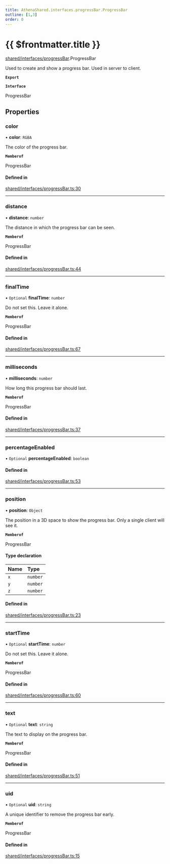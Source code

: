 ```yaml
---
title: AthenaShared.interfaces.progressBar.ProgressBar
outline: [1,3]
order: 0
---
```


# {{ $frontmatter.title }}


[shared/interfaces/progressBar](../modules/shared_interfaces_progressBar.md).ProgressBar

Used to create and show a progress bar. Used in server to client.

**`Export`**

**`Interface`**

ProgressBar

## Properties

### color

• **color**: `RGBA`

The color of the progress bar.

**`Memberof`**

ProgressBar

#### Defined in

[shared/interfaces/progressBar.ts:30](https://github.com/Stuyk/altv-athena/blob/552012ca4/src/core/shared/interfaces/progressBar.ts#L30)

___

### distance

• **distance**: `number`

The distance in which the progress bar can be seen.

**`Memberof`**

ProgressBar

#### Defined in

[shared/interfaces/progressBar.ts:44](https://github.com/Stuyk/altv-athena/blob/552012ca4/src/core/shared/interfaces/progressBar.ts#L44)

___

### finalTime

• `Optional` **finalTime**: `number`

Do not set this. Leave it alone.

**`Memberof`**

ProgressBar

#### Defined in

[shared/interfaces/progressBar.ts:67](https://github.com/Stuyk/altv-athena/blob/552012ca4/src/core/shared/interfaces/progressBar.ts#L67)

___

### milliseconds

• **milliseconds**: `number`

How long this progress bar should last.

**`Memberof`**

ProgressBar

#### Defined in

[shared/interfaces/progressBar.ts:37](https://github.com/Stuyk/altv-athena/blob/552012ca4/src/core/shared/interfaces/progressBar.ts#L37)

___

### percentageEnabled

• `Optional` **percentageEnabled**: `boolean`

#### Defined in

[shared/interfaces/progressBar.ts:53](https://github.com/Stuyk/altv-athena/blob/552012ca4/src/core/shared/interfaces/progressBar.ts#L53)

___

### position

• **position**: `Object`

The position in a 3D space to show the progress bar.
Only a single client will see it.

**`Memberof`**

ProgressBar

#### Type declaration

| Name | Type |
| :------ | :------ |
| `x` | `number` |
| `y` | `number` |
| `z` | `number` |

#### Defined in

[shared/interfaces/progressBar.ts:23](https://github.com/Stuyk/altv-athena/blob/552012ca4/src/core/shared/interfaces/progressBar.ts#L23)

___

### startTime

• `Optional` **startTime**: `number`

Do not set this. Leave it alone.

**`Memberof`**

ProgressBar

#### Defined in

[shared/interfaces/progressBar.ts:60](https://github.com/Stuyk/altv-athena/blob/552012ca4/src/core/shared/interfaces/progressBar.ts#L60)

___

### text

• `Optional` **text**: `string`

The text to display on the progress bar.

**`Memberof`**

ProgressBar

#### Defined in

[shared/interfaces/progressBar.ts:51](https://github.com/Stuyk/altv-athena/blob/552012ca4/src/core/shared/interfaces/progressBar.ts#L51)

___

### uid

• `Optional` **uid**: `string`

A unique identifier to remove the progress bar early.

**`Memberof`**

ProgressBar

#### Defined in

[shared/interfaces/progressBar.ts:15](https://github.com/Stuyk/altv-athena/blob/552012ca4/src/core/shared/interfaces/progressBar.ts#L15)
